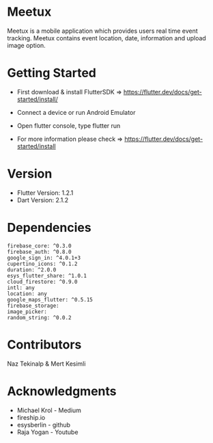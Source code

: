 # Meetux

Meetux is a mobile application which provides users real time event tracking. Meetux contains event location, date, information and upload
image option. 

# Getting Started

- First download & install FlutterSDK => https://flutter.dev/docs/get-started/install/
- Connect a device or run Android Emulator
- Open flutter console, type flutter run

- For more information please check => https://flutter.dev/docs/get-started/install

# Version

- Flutter Version: 1.2.1
- Dart Version: 2.1.2

# Dependencies
```
firebase_core: ^0.3.0
firebase_auth: ^0.8.0
google_sign_in: ^4.0.1+3
cupertino_icons: ^0.1.2
duration: ^2.0.0
esys_flutter_share: ^1.0.1
cloud_firestore: ^0.9.0
intl: any
location: any
google_maps_flutter: ^0.5.15
firebase_storage:
image_picker:
random_string: ^0.0.2
```
# Contributors

Naz Tekinalp & Mert Kesimli

# Acknowledgments

- Michael Krol - Medium
- fireship.io
- esysberlin - github
- Raja Yogan - Youtube

